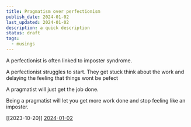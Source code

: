 ```yaml
---
title: Pragmatism over perfectionism
publish_date: 2024-01-02
last_updated: 2024-01-02
description: a quick description
status: draft
tags:
  - musings
---
```

A perfectionist is often linked to imposter syndrome.

A perfectionist struggles to start. They get stuck think about the work and delaying the feeling that things wont be pefect

A pragmatist will just get the job done.

Being a pragmatist will let you get more work done and stop feeling like an imposter.

[[2023-10-20]]
[2024-01-02](fleeting-notes/2024-01-02.md)
  